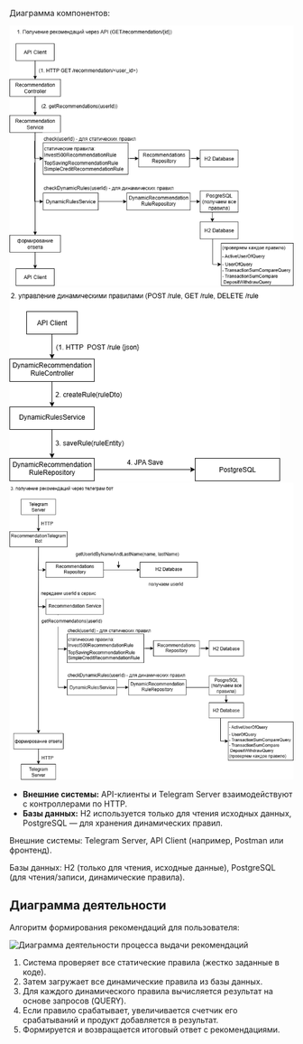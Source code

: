 Диаграмма компонентов:

![Диаграмма компонентов сервиса рекомендаций - получение рекомендаций](./images/architecture-component-diagram-get-recommendations.png)
![Диаграмма компонентов сервиса рекомендаций - управление динамическими правилами](./images/architecture-component-diagram-managing-dynamic-rules.png)
![Диаграмма компонентов сервиса рекомендаций - телеграм бот](./images/architecture-component-diagram-telegram-bot.png)

*   **Внешние системы:** API-клиенты и Telegram Server взаимодействуют с контроллерами по HTTP.
*   **Базы данных:** H2 используется только для чтения исходных данных, PostgreSQL — для хранения динамических правил.

Внешние системы: Telegram Server, API Client (например, Postman или фронтенд).

Базы данных: H2 (только для чтения, исходные данные), PostgreSQL (для чтения/записи, динамические правила).


## Диаграмма деятельности

Алгоритм формирования рекомендаций для пользователя:

![Диаграмма деятельности процесса выдачи рекомендаций](./images/architecture-activity-diagram.png)

1.  Система проверяет все статические правила (жестко заданные в коде).
2.  Затем загружает все динамические правила из базы данных.
3.  Для каждого динамического правила вычисляется результат на основе запросов (QUERY).
4.  Если правило срабатывает, увеличивается счетчик его срабатываний и продукт добавляется в результат.
5.  Формируется и возвращается итоговый ответ с рекомендациями.